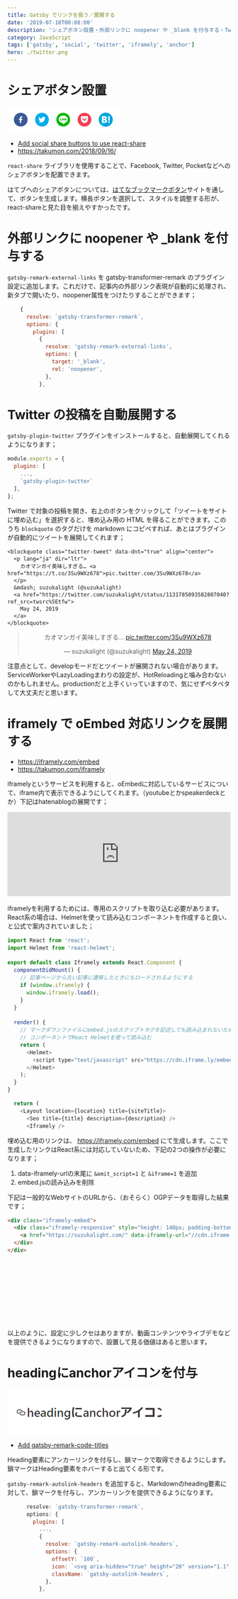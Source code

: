 ```yaml
---
title: Gatsby でリンクを扱う／展開する
date: '2019-07-10T00:08:00'
description: 'シェアボタン設置・外部リンクに noopener や _blank を付与する・Twitter の投稿を自動展開する・iframely で oEmbed 対応リンクを展開する・headingにanchorアイコンを付与'
category: JavaScript
tags: ['gatsby', 'social', 'twitter', 'iframely', 'anchor']
hero: ./twitter.png
---
```


# シェアボタン設置

![](share-buttons.png)

- [Add social share buttons to use react-share](https://github.com/suzukalight/suzukalight.github.io/commit/abc303d0d7390174717d1ec86a2cbd47be5f9f26)
- https://takumon.com/2018/09/16/

`react-share` ライブラリを使用することで、Facebook, Twitter, Pocketなどへのシェアボタンを配置できます。

はてブへのシェアボタンについては、[はてなブックマークボタン](https://b.hatena.ne.jp/guide/bbutton)サイトを通して、ボタンを生成します。横長ボタンを選択して、スタイルを調整する形が、react-shareと見た目を揃えやすかったです。

# 外部リンクに noopener や _blank を付与する

`gatsby-remark-external-links` を gatsby-transformer-remark のプラグイン設定に追加します。これだけで、記事内の外部リンク表現が自動的に処理され、新タブで開いたり、noopener属性をつけたりすることができます；

```javascript{6-10}:title=gatsby-config.js
    {
      resolve: `gatsby-transformer-remark`,
      options: {
        plugins: [
          {
            resolve: 'gatsby-remark-external-links',
            options: {
              target: '_blank',
              rel: 'noopener',
            },
          },
```

# Twitter の投稿を自動展開する

`gatsby-plugin-twitter` プラグインをインストールすると、自動展開してくれるようになります；

```javascript{4}:title=gatsby-config.js
module.exports = {
  plugins: [
    ...,
    `gatsby-plugin-twitter`
  ],
};
```

Twitter で対象の投稿を開き、右上のボタンをクリックして「ツイートをサイトに埋め込む」を選択すると、埋め込み用の HTML を得ることができます。このうち `blockquote` のタグだけを markdown にコピペすれば、あとはプラグインが自動的にツイートを展開してくれます；

```html:title=「ツイートをサイトに埋め込む」で得られたHTML
<blockquote class="twitter-tweet" data-dnt="true" align="center">
  <p lang="ja" dir="ltr">
    カオマンガイ美味しすぎる… <a href="https://t.co/3Su9WXz678">pic.twitter.com/3Su9WXz678</a>
  </p>
  &mdash; suzukalight (@suzukalight)
  <a href="https://twitter.com/suzukalight/status/1131785093582807040?ref_src=twsrc%5Etfw">
    May 24, 2019
  </a>
</blockquote>
```

<blockquote class="twitter-tweet" data-dnt="true" align="center"><p lang="ja" dir="ltr">カオマンガイ美味しすぎる… <a href="https://t.co/3Su9WXz678">pic.twitter.com/3Su9WXz678</a></p>&mdash; suzukalight (@suzukalight) <a href="https://twitter.com/suzukalight/status/1131785093582807040?ref_src=twsrc%5Etfw">May 24, 2019</a></blockquote>

注意点として、developモードだとツイートが展開されない場合があります。ServiceWorkerやLazyLoadingまわりの設定が、HotReloadingと噛み合わないのかもしれません。productionだと上手くいっていますので、気にせずペタペタして大丈夫だと思います。

# iframely で oEmbed 対応リンクを展開する

- https://iframely.com/embed
- https://takumon.com/iframely

iframelyというサービスを利用すると、oEmbedに対応しているサービスについて、iframe内で表示できるようにしてくれます。（youtubeとかspeakerdeckとか）下記はhatenablogの展開です；

<iframe src="https://hatenablog-parts.com/embed?url=https%3A%2F%2Fdevelopers.relationsgroup.co.jp%2Fentry%2F2018%2F12%2F18%2F120000" style="border: 0; width: 100%; height: 190px;" allowfullscreen scrolling="no" allow="encrypted-media"></iframe>

iframelyを利用するためには、専用のスクリプトを取り込む必要があります。React系の場合は、Helmetを使って読み込むコンポーネントを作成すると良い、と公式で案内されていました；

```javascript:title=components/atoms/Iframely/index.js
import React from 'react';
import Helmet from 'react-helmet';

export default class Iframely extends React.Component {
  componentDidMount() {
    // 記事ページから古い記事に遷移したときにもロードされるようにする
    if (window.iframely) {
      window.iframely.load();
    }
  }

  render() {
    // マークダウンファイルにembed.jsのスクリプトタグを記述しても読み込まれないため
    // コンポーネントでReact Helmetを使って読み込む
    return (
      <Helmet>
        <script type="text/javascript" src="https://cdn.iframe.ly/embed.js" charset="utf-8" />
      </Helmet>
    );
  }
}
```

```javascript{4}:title=BlogPost.js
  return (
    <Layout location={location} title={siteTitle}>
      <Seo title={title} description={description} />
      <Iframely />
```

埋め込む用のリンクは、 https://iframely.com/embed にて生成します。ここで生成したリンクはReact系には対応していないため、下記の2つの操作が必要になります；

1. data-iframely-urlの末尾に `&omit_script=1` と `&iframe=1` を追加
2. embed.jsの読み込みを削除

下記は一般的なWebサイトのURLから、（おそらく）OGPデータを取得した結果です；

```html
<div class="iframely-embed">
  <div class="iframely-responsive" style="height: 140px; padding-bottom: 0;">
    <a href="https://suzukalight.com/" data-iframely-url="//cdn.iframe.ly/NmXUI7w?omit_script=1&iframe=1"></a>
  </div>
</div>
```

<div class="iframely-embed"><div class="iframely-responsive" style="height: 140px; padding-bottom: 0;"><a href="https://suzukalight.com/" data-iframely-url="//cdn.iframe.ly/NmXUI7w?omit_script=1&iframe=1"></a></div></div>

以上のように、設定に少しクセはありますが、動画コンテンツやライブデモなどを提供できるようになりますので、設置して見る価値はあると思います。

# headingにanchorアイコンを付与

![](heading-anchor.png)

- [Add gatsby-remark-code-titles](https://github.com/suzukalight/suzukalight.github.io/commit/410289641fb4da6aa9f5e107f2b8b243a6154f16)

Heading要素にアンカーリンクを付与し、鎖マークで取得できるようにします。鎖マークはHeading要素をホバーすると出てくる形です。

`gatsby-remark-autolink-headers` を追加すると、Markdownのheading要素に対して、鎖マークを付与し、アンカーリンクを提供できるようになります。


```javascript{6-11}:title=gatsby-config.js
      resolve: `gatsby-transformer-remark`,
      options: {
        plugins: [
          ...,
          {
            resolve: `gatsby-remark-autolink-headers`,
            options: {
              offsetY: `100`,
              icon: `<svg aria-hidden="true" height="20" version="1.1" viewBox="0 0 16 16" width="20"><path fill-rule="evenodd" d="M4 9h1v1H4c-1.5 0-3-1.69-3-3.5S2.55 3 4 3h4c1.45 0 3 1.69 3 3.5 0 1.41-.91 2.72-2 3.25V8.59c.58-.45 1-1.27 1-2.09C10 5.22 8.98 4 8 4H4c-.98 0-2 1.22-2 2.5S3 9 4 9zm9-3h-1v1h1c1 0 2 1.22 2 2.5S13.98 12 13 12H9c-.98 0-2-1.22-2-2.5 0-.83.42-1.64 1-2.09V6.25c-1.09.53-2 1.84-2 3.25C6 11.31 7.55 13 9 13h4c1.45 0 3-1.69 3-3.5S14.5 6 13 6z"></path></svg>`,
              className: `gatsby-autolink-headers`,
            },
          },
```
